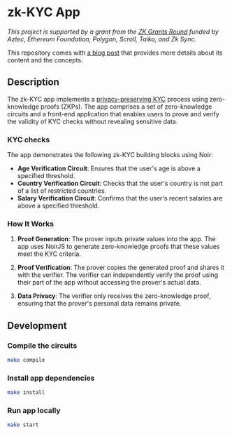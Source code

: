 # zk-KYC App

*This project is supported by a grant from the [ZK Grants Round](https://blog.ethereum.org/2024/06/25/zk-grants-round-announce) funded by Aztec, Ethereum Foundation, Polygon, Scroll, Taiko, and Zk Sync.*


This repository comes with [a blog post](insert-a-link) that provides more details about its content and the concepts.

## Description

The zk-KYC app implements a [privacy-preserving KYC](https://medium.com/@tisura/privacy-preserving-kyc-57002ab8d3f2) process using zero-knowledge proofs (ZKPs). The app comprises a set of zero-knowledge circuits and a front-end application that enables users to prove and verify the validity of KYC checks without revealing sensitive data.

### KYC checks

The app demonstrates the following zk-KYC building blocks using Noir:

- **Age Verification Circuit**: Ensures that the user's age is above a specified threshold.
- **Country Verification Circuit**: Checks that the user's country is not part of a list of restricted countries.
- **Salary Verification Circuit**: Confirms that the user's recent salaries are above a specified threshold.

### How It Works

1. **Proof Generation**: The prover inputs private values into the app. The app uses NoirJS to generate zero-knowledge proofs that these values meet the KYC criteria.

2. **Proof Verification**: The prover copies the generated proof and shares it with the verifier. The verifier can independently verify the proof using their part of the app without accessing the prover's actual data.

3. **Data Privacy**: The verifier only receives the zero-knowledge proof, ensuring that the prover's personal data remains private.


## Development

### Compile the circuits

```bash
make compile
```

### Install app dependencies

```bash
make install
```

### Run app locally

```bash
make start
```
